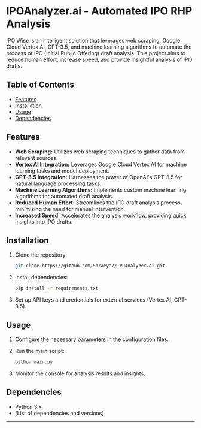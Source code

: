 # IPOAnalyzer.ai - Automated IPO RHP Analysis


IPO Wise is an intelligent solution that leverages web scraping, Google Cloud Vertex AI, GPT-3.5, and machine learning algorithms to automate the process of IPO (Initial Public Offering) draft analysis. This project aims to reduce human effort, increase speed, and provide insightful analysis of IPO drafts.

## Table of Contents
- [Features](#features)
- [Installation](#installation)
- [Usage](#usage)
- [Dependencies](#dependencies)


## Features

- **Web Scraping:** Utilizes web scraping techniques to gather data from relevant sources.
- **Vertex AI Integration:** Leverages Google Cloud Vertex AI for machine learning tasks and model deployment.
- **GPT-3.5 Integration:** Harnesses the power of OpenAI's GPT-3.5 for natural language processing tasks.
- **Machine Learning Algorithms:** Implements custom machine learning algorithms for automated draft analysis.
- **Reduced Human Effort:** Streamlines the IPO draft analysis process, minimizing the need for manual intervention.
- **Increased Speed:** Accelerates the analysis workflow, providing quick insights into IPO drafts.

## Installation

1. Clone the repository:
    ```bash
    git clone https://github.com/Shraeya7/IPOAnalyzer.ai.git
    ```

2. Install dependencies:
    ```bash
    pip install -r requirements.txt
    ```

3. Set up API keys and credentials for external services (Vertex AI, GPT-3.5).

## Usage

1. Configure the necessary parameters in the configuration files.
2. Run the main script:
    ```bash
    python main.py
    ```

3. Monitor the console for analysis results and insights.

## Dependencies

- Python 3.x
- [List of dependencies and versions]



---
